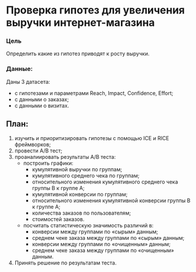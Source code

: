 # Проверка гипотез для увеличения выручки интернет-магазина

### Цель 
Определить какие из гипотез приводят к росту выручки.

### Данные: 

Даны 3 датасета: 
- с гипотезами и параметрами Reach, Impact, Confidence, Effort; 
- c данными о заказах;
- с данными о визитах.

## План:

1. изучить и приоритизировать гипотезы с помощью ICE и RICE фреймворков;
2. провести А/В тест;
3. проаналиировать результаты А/В теста:
    - построить графики: 
        - кумулятивной выручки по группам;
        - кумулятивного среднего чека по группам;
        - относительного изменения кумулятивного среднего чека группы B к группе A;
        - кумулятивной конверсии по группам;
        - относительного изменения кумулятивной конверсии группы B к группе A;
        - количества заказов по пользователям;
        - стоимостей заказов.
    - посчитать статистическую значимость различий в:
        - конверсии между группами по «сырым» данным;
        - среднем чеке заказа между группами по «сырым» данным;
        - конверсии между группами по «очищенным» данным;
        - среднем чеке заказа между группами по «очищенным» данным.
4. Принять решение по результатам теста.
